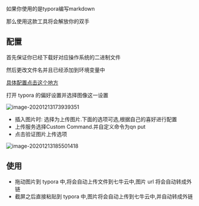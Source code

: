 如果你使用的是typora编写markdown

那么使用这款工具将会解放你的双手

##  配置

首先保证你已经下载好对应操作系统的二进制文件

然后更改文件名并且已经添加到环境变量中

[具体配置点击这个地方](../README.md)

打开 typora 的偏好设置并选择图像这一设置

![image-20201213173939351](http://resource.gocloudcoder.com/image-20201213173939351.png)

* 插入图片时: 选择为上传图片.下面的选项可选,根据自己的喜好进行配置
* 上传服务选择Custom Command.并自定义命令为qn put
* 点击验证图片上传选项

![image-20201213185501418](http://resource.gocloudcoder.com/image-20201213185501418.png)

## 使用

* 拖动图片到 typora 中,将会自动上传文件到七牛云中,图片 url 将会自动转成外链
* 截屏之后直接粘贴到 typora 中,图片将会自动上传到七牛云中,并自动转成外链

